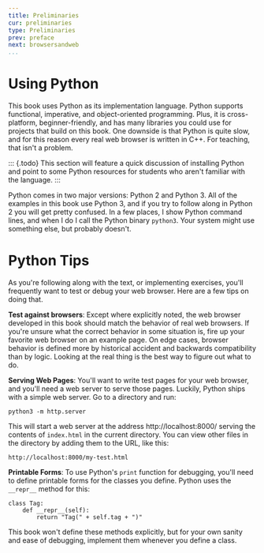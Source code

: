 ```yaml
---
title: Preliminaries
cur: preliminaries
type: Preliminaries
prev: preface
next: browsersandweb
...
```



Using Python
============

This book uses Python as its implementation language. Python supports
functional, imperative, and object-oriented programming. Plus, it is
cross-platform, beginner-friendly, and has many libraries you could
use for projects that build on this book. One downside is that Python
is quite slow, and for this reason every real web browser is written
in C++. For teaching, that isn't a problem.

::: {.todo}
This section will feature a quick discussion of installing Python and
point to some Python resources for students who aren't familiar with
the language.
:::

Python comes in two major versions: Python 2 and Python 3. All of the
examples in this book use Python 3, and if you try to follow along in
Python 2 you will get pretty confused. In a few places, I show Python
command lines, and when I do I call the Python binary `python3`. Your
system might use something else, but probably doesn't.


Python Tips
===========

As you're following along with the text, or implementing exercises,
you'll frequently want to test or debug your web browser. Here are a
few tips on doing that.

**Test against browsers**: Except where explicitly noted, the web
browser developed in this book should match the behavior of real web
browsers. If you're unsure what the correct behavior in some situation
is, fire up your favorite web browser on an example page. On edge
cases, browser behavior is defined more by historical accident and
backwards compatibility than by logic. Looking at the real thing is
the best way to figure out what to do.

**Serving Web Pages**: You'll want to write test pages for your web
browser, and you'll need a web server to serve those pages. Luckily,
Python ships with a simple web server. Go to a directory and run:

    python3 -m http.server
    
This will start a web server at the address http://localhost:8000/
serving the contents of `index.html` in the current directory. You can
view other files in the directory by adding them to the URL, like
this:

    http://localhost:8000/my-test.html

**Printable Forms**: To use Python's `print` function for debugging,
you'll need to define printable forms for the classes you define.
Python uses the `__repr__` method for this:

``` {.python}
class Tag:
    def __repr__(self):
        return "Tag(" + self.tag + ")"
```

This book won't define these methods explicitly, but for your own
sanity and ease of debugging, implement them whenever you define a
class.

